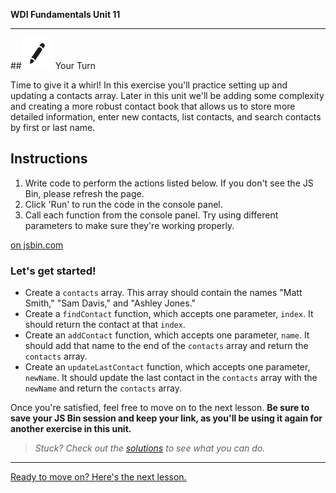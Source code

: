**WDI Fundamentals Unit 11**

---

##![Your Turn](../assets/exercise.png) Your Turn

Time to give it a whirl! In this exercise you'll practice setting up and updating a contacts array. Later in this unit we'll be adding some complexity and creating a more robust contact book that allows us to store more detailed information, enter new contacts, list contacts, and search contacts by first or last name.

## Instructions


1) Write code to perform the actions listed below. If you don't see the JS Bin, please refresh the page.
2) Click 'Run' to run the code in the console panel.
3) Call each function from the console panel. Try using different parameters to make sure they're working properly.


<a class="jsbin-embed" href="http://jsbin.com/wihumu/embed?js&height600"> on jsbin.com</a><script src="http://static.jsbin.com/js/embed.min.js?3.35.12"></script>


### Let's get started!

* Create a `contacts` array. This array should contain the names "Matt Smith," "Sam Davis," and "Ashley Jones."
* Create a `findContact` function, which accepts one parameter, `index`. It should return the contact at that `index`.
* Create an `addContact` function, which accepts one parameter, `name`. It should add that name to the end of the `contacts` array and return the `contacts` array.
* Create an `updateLastContact` function, which accepts one parameter, `newName`. It should update the last contact in the `contacts` array with the `newName` and return the `contacts` array.

Once you're satisfied, feel free to move on to the next lesson. **Be sure to save your JS Bin session and keep your link, as you'll be using it again for another exercise in this unit.**

> *Stuck? Check out the [solutions](https://github.com/generalassembly-studio/fundamentals/blob/master/exercise-solutions.md) to see what you can do.*

---
[Ready to move on? Here's the next lesson.](05_lesson.md)
